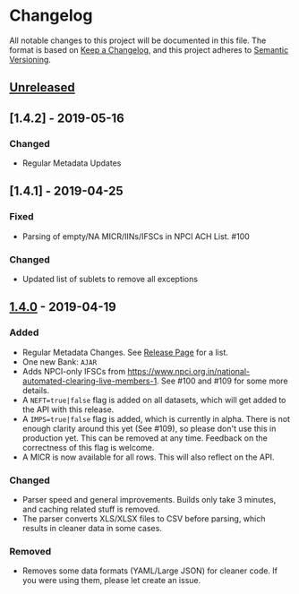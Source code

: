 # Changelog

All notable changes to this project will be documented in this file. The format is based on [Keep a Changelog](https://keepachangelog.com/en/1.0.0/),
and this project adheres to [Semantic Versioning](https://semver.org/spec/v2.0.0.html).

## [Unreleased]

## [1.4.2] - 2019-05-16

### Changed

-   Regular Metadata Updates

## [1.4.1] - 2019-04-25

### Fixed

-   Parsing of empty/NA MICR/IINs/IFSCs in NPCI ACH List. #100

### Changed

-   Updated list of sublets to remove all exceptions

## [1.4.0] - 2019-04-19

### Added

-   Regular Metadata Changes. See [Release Page][1.4.0] for a list.
-   One new Bank: `AJAR`
-   Adds NPCI-only IFSCs from https://www.npci.org.in/national-automated-clearing-live-members-1. See #100 and #109 for some more details.
-   A `NEFT=true|false` flag is added on all datasets, which will get added to the API with this release.
-   A `IMPS=true|false` flag is added, which is currently in alpha. There is not enough clarity around this yet (See #109), so please don't use this in production yet. This can be removed at any time. Feedback on the correctness of this flag is welcome.
-   A MICR is now available for all rows. This will also reflect on the API.

### Changed

-   Parser speed and general improvements. Builds only take 3 minutes, and caching related stuff is removed.
-   The parser converts XLS/XLSX files to CSV before parsing, which results in cleaner data in some cases.

### Removed

-   Removes some data formats (YAML/Large JSON) for cleaner code. If you were using them, please let create an issue.

[unreleased]: https://github.com/razorpay/ifsc/compare/1.4.0...HEAD
[1.4.0]: https://github.com/razorpay/ifsc/releases/tag/1.4.0
[1.3.4]: https://github.com/razorpay/ifsc/releases/tag/1.3.4
[1.3.3]: https://github.com/razorpay/ifsc/releases/tag/1.3.3
